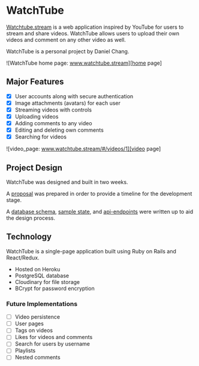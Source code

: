 # WatchTube

[Watchtube.stream][watchtube] is a web application inspired by YouTube for users to stream and share videos. WatchTube allows users to upload their own videos and comment on any other video as well.

WatchTube is a personal project by Daniel Chang.

[watchtube]: http://watchtube.stream

![WatchTube home page: www.watchtube.stream][home page]

[home page]: ./docs/images/home_page.png "WatchTube home page"

## Major Features
- [x] User accounts along with secure authentication
- [x] Image attachments (avatars) for each user
- [x] Streaming videos with controls
- [x] Uploading videos
- [x] Adding comments to any video
- [x] Editing and deleting own comments
- [x] Searching for videos

![video_page: www.watchtube.stream/#/videos/1][video page]

[video page]: ./docs/images/video_page.png "WatchTube video page"

## Project Design
WatchTube was designed and built in two weeks.

A [proposal][proposal] was prepared in order to provide a timeline for the development stage.

A [database schema][schema], [sample state][sample-state], and [api-endpoints][api-endpoints] were written up to aid the design process.

## Technology
WatchTube is a single-page application built using Ruby on Rails and React/Redux.
- Hosted on Heroku
- PostgreSQL database
- Cloudinary for file storage
- BCrypt for password encryption

### Future Implementations
- [ ] Video persistence
- [ ] User pages
- [ ] Tags on videos
- [ ] Likes for videos and comments
- [ ] Search for users by username
- [ ] Playlists
- [ ] Nested comments

[proposal]: ./docs/README.md
[api-endpoints]: ./docs/api-endpoints.md
[schema]: ./docs/schema.md
[sample-state]: ./docs/sample-state.md
